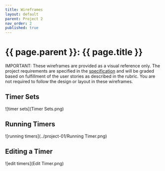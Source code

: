 ```yaml
---
title: Wireframes
layout: default
parent: Project 2
nav_order: 2
published: true
---
```


# {{ page.parent }}: {{ page.title }}

IMPORTANT: These wireframes are provided as a visual reference only. The project
requirements are specified in the [specification](specification.html) and will
be graded based on fulfillment of the user stories as described in the rubric.
You are not required to follow the design or layout in these wireframes.

## Timer Sets
![timer sets](Timer Sets.png)

## Running Timers

![running timers](../project-01/Running Timer.png)

## Editing a Timer

![edit timers](Edit Timer.png)


